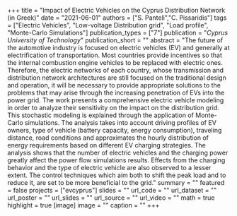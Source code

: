 +++
title = "Impact of Electric Vehicles on the Cyprus Distribution Network (in Greek)"
date = "2021-06-01"
authors = ["S. Panteli","C. Pissaridis"]
tags = ["Electric Vehicles", "Low-voltage Distribution grid", "Load profile", "Monte-Carlo Simulations"]
publication_types = ["7"]
publication = "_Cyprus University of Technology_"
publication_short = ""
abstract = "The future of the automotive industry is focused on electric vehicles (EV) and generally at electrification of transportation. Most countries provide incentives so that the internal combustion engine vehicles to be replaced with electric ones. Therefore, the electric networks of each country, whose transmission and distribution network architectures are still focused on the traditional design and operation, it will be necessary to provide appropriate solutions to the problems that may arise through the increasing penetration of EVs into the power grid. The work presents a comprehensive electric vehicle modeling in order to analyze their sensitivity on the impact on the distribution grid. This stochastic modeling is explained through the application of Monte-Carlo simulations. The analysis takes into account driving profiles of EV owners, type of vehicle (battery capacity, energy consumption), traveling distance, road conditions and approximates the hourly distribution of energy requirements based on different EV charging strategies. The analysis shows that the number of electric vehicles and the charging power greatly affect the power flow simulations results. Effects from the charging behavior and the type of electric vehicle are also observed to a lesser extent. The control techniques which aim both to shift the peak load and to reduce it, are set to be more beneficial to the grid."
summary = ""
featured = false
projects = ["evcyprus"]
slides = ""
url_code = ""
url_dataset = ""
url_poster = ""
url_slides = ""
url_source = ""
url_video = ""
math = true
highlight = true
[image]
image = ""
caption = ""
+++

